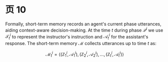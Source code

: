 # 页 10
Formally, short-term memory records an agent's current phase utterances, aiding context-aware decision-making. At the time $t$ during phase ${ \mathcal { P } } ^ { i }$ we use $\mathcal { T } _ { t } ^ { i }$ to represent the instructor's instruction and $\mathcal { A } _ { t } ^ { i }$ for the assistant's response. The short-term memory $\mathcal { M }$ collects utterances up to time $t$ as:

$$
\mathcal { M } _ { t } ^ { i } = \langle ( \mathbb { Z } _ { 1 } ^ { i } , \mathcal { A } _ { 1 } ^ { i } ) , ( \mathbb { Z } _ { 2 } ^ { i } , \mathcal { A } _ { 2 } ^ { i } ) , \dots , ( \mathbb { Z } _ { t } ^ { i } , \mathcal { A } _ { t } ^ { i } ) \rangle
$$